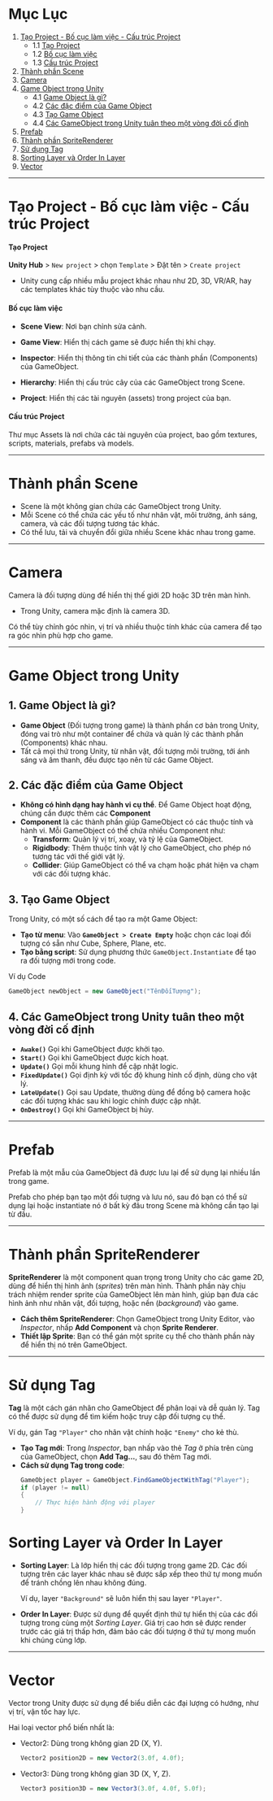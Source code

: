 # Mục Lục
1. [Tạo Project - Bố cục làm việc - Cấu trúc Project](#tạo-project---bố-cục-làm-việc---cấu-trúc-project)
   - 1.1 [Tạo Project](#tạo-project)
   - 1.2 [Bố cục làm việc](#bố-cục-làm-việc)
   - 1.3 [Cấu trúc Project](#cấu-trúc-project)
2. [Thành phần Scene](#thành-phần-scene)
3. [Camera](#camera)
4. [Game Object trong Unity](#game-object-trong-unity)
   - 4.1 [Game Object là gì?](#1-game-object-là-gì)
   - 4.2 [Các đặc điểm của Game Object](#2-các-đặc-điểm-của-game-object)
   - 4.3 [Tạo Game Object](#3-tạo-game-object)
   - 4.4 [Các GameObject trong Unity tuân theo một vòng đời cố định](#4-các-gameobject-trong-unity-tuân-theo-một-vòng-đời-cố-định)
5. [Prefab](#prefab)
6. [Thành phần SpriteRenderer](#thành-phần-spriterenderer)
7. [Sử dụng Tag](#sử-dụng-tag)
8. [Sorting Layer và Order In Layer](#sorting-layer-và-order-in-layer)
9. [Vector](#vector)
---
# Tạo Project - Bố cục làm việc - Cấu trúc Project
#### **Tạo Project** 
**Unity Hub** > `New project` > chọn `Template` > Đặt tên > `Create project`

- Unity cung cấp nhiều mẫu project khác nhau như 2D, 3D, VR/AR, hay các templates khác tùy thuộc vào nhu cầu. 
#### Bố cục làm việc
- **Scene View**: Nơi bạn chỉnh sửa cảnh. 

- **Game View**: Hiển thị cách game sẽ được hiển thị khi chạy.

- **Inspector**: Hiển thị thông tin chi tiết của các thành phần (Components) của GameObject.

- **Hierarchy**: Hiển thị cấu trúc cây của các GameObject trong Scene.

- **Project**: Hiển thị các tài nguyên (assets) trong project của bạn.

#### Cấu trúc Project
Thư mục Assets là nơi chứa các tài nguyên của project, bao gồm textures, scripts, materials, prefabs và models.

---
# Thành phần Scene
- Scene là một không gian chứa các GameObject trong Unity. 
- Mỗi Scene có thể chứa các yếu tố như nhân vật, môi trường, ánh sáng, camera, và các đối tượng tương tác khác. 
- Có thể lưu, tải và chuyển đổi giữa nhiều Scene khác nhau trong game.
---
# Camera
Camera là đối tượng dùng để hiển thị thế giới 2D hoặc 3D trên màn hình. 
- Trong Unity, camera mặc định là camera 3D. 

Có thể tùy chỉnh góc nhìn, vị trí và nhiều thuộc tính khác của camera để tạo ra góc nhìn phù hợp cho game.

---
# Game Object trong Unity

## 1. Game Object là gì?
- **Game Object** (Đối tượng trong game) là thành phần cơ bản trong Unity, đóng vai trò như một container để chứa và quản lý các thành phần (Components) khác nhau.
- Tất cả mọi thứ trong Unity, từ nhân vật, đối tượng môi trường, tới ánh sáng và âm thanh, đều được tạo nên từ các Game Object.

## 2. Các đặc điểm của Game Object
- **Không có hình dạng hay hành vi cụ thể**. Để Game Object hoạt động, chúng cần được thêm các **Component**
- **Component** là các thành phần giúp GameObject có các thuộc tính và hành vi. Mỗi GameObject có thể chứa nhiều Component như:
    - **Transform**: Quản lý vị trí, xoay, và tỷ lệ của GameObject.
    - **Rigidbody**: Thêm thuộc tính vật lý cho GameObject, cho phép nó tương tác với thế giới vật lý.
    - **Collider**: Giúp GameObject có thể va chạm hoặc phát hiện va chạm với các đối tượng khác.
## 3. Tạo Game Object
Trong Unity, có một số cách để tạo ra một Game Object:
- **Tạo từ menu**: Vào **`GameObject > Create Empty`** hoặc chọn các loại đối tượng có sẵn như Cube, Sphere, Plane, etc.
- **Tạo bằng script**: Sử dụng phương thức `GameObject.Instantiate` để tạo ra đối tượng mới trong code.

Ví dụ Code
```csharp
GameObject newObject = new GameObject("TênĐốiTượng");
```
## 4. Các GameObject trong Unity tuân theo một vòng đời cố định
- **`Awake()`** Gọi khi GameObject được khởi tạo.
- **`Start()`** Gọi khi GameObject được kích hoạt.
- **`Update()`** Gọi mỗi khung hình để cập nhật logic.
- **`FixedUpdate()`** Gọi định kỳ với tốc độ khung hình cố định, dùng cho vật lý.
- **`LateUpdate()`** Gọi sau Update, thường dùng để đồng bộ camera hoặc các đối tượng khác sau khi logic chính được cập nhật.
- **`OnDestroy()`** Gọi khi GameObject bị hủy.
---
# Prefab
Prefab là một mẫu của GameObject đã được lưu lại để sử dụng lại nhiều lần trong game. 

Prefab cho phép bạn tạo một đối tượng và lưu nó, sau đó bạn có thể sử dụng lại hoặc instantiate nó ở bất kỳ đâu trong Scene mà không cần tạo lại từ đầu.

---
# Thành phần SpriteRenderer

**SpriteRenderer** là một component quan trọng trong Unity cho các game 2D, dùng để hiển thị hình ảnh (*sprites*) trên màn hình. Thành phần này chịu trách nhiệm render sprite của GameObject lên màn hình, giúp bạn đưa các hình ảnh như nhân vật, đối tượng, hoặc nền (*background*) vào game.

- **Cách thêm SpriteRenderer**: Chọn GameObject trong Unity Editor, vào *Inspector*, nhấp **Add Component** và chọn **Sprite Renderer**.
- **Thiết lập Sprite**: Bạn có thể gán một sprite cụ thể cho thành phần này để hiển thị nó trên GameObject. 
---
# Sử dụng Tag

**Tag** là một cách gán nhãn cho GameObject để phân loại và dễ quản lý. Tag có thể được sử dụng để tìm kiếm hoặc truy cập đối tượng cụ thể.

Ví dụ, gán Tag `"Player"` cho nhân vật chính hoặc `"Enemy"` cho kẻ thù.

- **Tạo Tag mới**: Trong *Inspector*, bạn nhấp vào thẻ *Tag* ở phía trên cùng của GameObject, chọn **Add Tag...**, sau đó thêm Tag mới.
- **Cách sử dụng Tag trong code**:
  ```csharp
  GameObject player = GameObject.FindGameObjectWithTag("Player");
  if (player != null)
  {
      // Thực hiện hành động với player
  }
  ```

# Sorting Layer và Order In Layer

- **Sorting Layer**: Là lớp hiển thị các đối tượng trong game 2D. Các đối tượng trên các layer khác nhau sẽ được sắp xếp theo thứ tự mong muốn để tránh chồng lên nhau không đúng. 

    Ví dụ, layer `"Background"` sẽ luôn hiển thị sau layer `"Player"`.

- **Order In Layer**: Được sử dụng để quyết định thứ tự hiển thị của các đối tượng trong cùng một *Sorting Layer*. Giá trị cao hơn sẽ được render trước các giá trị thấp hơn, đảm bảo các đối tượng ở thứ tự mong muốn khi chúng cùng lớp.
---
# Vector
Vector trong Unity được sử dụng để biểu diễn các đại lượng có hướng, như vị trí, vận tốc hay lực. 

Hai loại vector phổ biến nhất là:
- Vector2: Dùng trong không gian 2D (X, Y).
    ```csharp
    Vector2 position2D = new Vector2(3.0f, 4.0f);
    ```
- Vector3: Dùng trong không gian 3D (X, Y, Z).
    ```csharp
    Vector3 position3D = new Vector3(3.0f, 4.0f, 5.0f);
    ```

